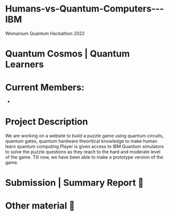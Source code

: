 # Humans-vs-Quantum-Computers---IBM
Womanium Quantum Hackathon 2022
# Quantum Cosmos | Quantum Learners

# Current Members: <!-- up to 5 members per team -->
- 

# Project Description
We are working on a website to build a puzzle game using quantum circuits, quantum gates, quantum hardware theoritical knowledge to make human learn quantum computing.Player is given access to IBM Quantum simulators to solve the puzzle questions as they reach to the hard and moderate level of the game. Till now, we have been able to make a prototype version of the game. 



# Submission | Summary Report 📝
<!-- 

# Repository Link 📝
<!-- Link to your Git repository with the submission as per requirements. -->

  
#  Other material 📝
<!-- Links to your presentation video and PDF. Please make sure they are accessible to the judges. -->



<!-- End of Submission. Scroll above and fill up the sections as per the description -->

<!-- (FYI)
-->

<!-- End of Template -->
